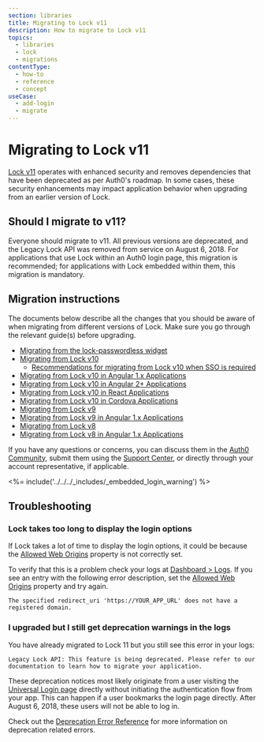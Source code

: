```yaml
---
section: libraries
title: Migrating to Lock v11
description: How to migrate to Lock v11
topics:
  - libraries
  - lock
  - migrations
contentType:
  - how-to
  - reference
  - concept
useCase:
  - add-login
  - migrate
---
```

# Migrating to Lock v11

[Lock v11](/libraries/lock) operates with enhanced security and removes dependencies that have been deprecated as per Auth0's roadmap. In some cases, these security enhancements may impact application behavior when upgrading from an earlier version of Lock. 

## Should I migrate to v11?

Everyone should migrate to v11. All previous versions are deprecated, and the Legacy Lock API was removed from service on August 6, 2018. For applications that use Lock within an Auth0 login page, this migration is recommended; for applications with Lock embedded within them, this migration is mandatory.

## Migration instructions

The documents below describe all the changes that you should be aware of when migrating from different versions of Lock. Make sure you go through the relevant guide(s) before upgrading.

* [Migrating from the lock-passwordless widget](/libraries/lock/v11/migration-lock-passwordless)
* [Migrating from Lock v10](/libraries/lock/v11/migration-v10-v11)
    * [Recommendations for migrating from Lock v10 when SSO is required](/guides/login/migration-sso)
* [Migrating from Lock v10 in Angular 1.x Applications](/libraries/lock/v11/migration-angularjs-v10)
* [Migrating from Lock v10 in Angular 2+ Applications](/libraries/lock/v11/migration-angular)
* [Migrating from Lock v10 in React Applications](/libraries/lock/v11/migration-react)
* [Migrating from Lock v10 in Cordova Applications](/libraries/lock/v11/migration-cordova)
* [Migrating from Lock v9](/libraries/lock/v11/migration-v9-v11)
* [Migrating from Lock v9 in Angular 1.x Applications](/libraries/lock/v11/migration-angularjs-v9)
* [Migrating from Lock v8](/libraries/lock/v11/migration-v8-v11)
* [Migrating from Lock v8 in Angular 1.x Applications](/libraries/lock/v11/migration-angularjs-v8)

If you have any questions or concerns, you can discuss them in the [Auth0 Community](https://community.auth0.com/), submit them using the [Support Center](${env.DOMAIN_URL_SUPPORT}), or directly through your account representative, if applicable. 

<%= include('../../../_includes/_embedded_login_warning') %>

## Troubleshooting

### Lock takes too long to display the login options

If Lock takes a lot of time to display the login options, it could be because the [Allowed Web Origins](/libraries/lock/v11/migration-v10-v11#configure-auth0-for-embedded-login) property is not correctly set.

To verify that this is a problem check your logs at [Dashboard > Logs](${manage_url}/#/logs). If you see an entry with the following error description, set the [Allowed Web Origins](/libraries/lock/v11/migration-v10-v11#configure-auth0-for-embedded-login) property and try again.

```text
The specified redirect_uri 'https://YOUR_APP_URL' does not have a registered domain.
```

### I upgraded but I still get deprecation warnings in the logs

You have already migrated to Lock 11 but you still see this error in your logs:

```text
Legacy Lock API: This feature is being deprecated. Please refer to our documentation to learn how to migrate your application.
```

These deprecation notices most likely originate from a user visiting the [Universal Login page](/hosted-pages/login) directly without initiating the authentication flow from your app. This can happen if a user bookmarks the login page directly. After August 6, 2018, these users will not be able to log in.

Check out the [Deprecation Error Reference](/errors/deprecation-errors) for more information on deprecation related errors.
